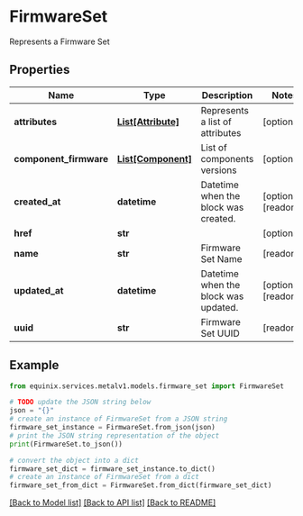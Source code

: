 # FirmwareSet

Represents a Firmware Set

## Properties

Name | Type | Description | Notes
------------ | ------------- | ------------- | -------------
**attributes** | [**List[Attribute]**](Attribute.md) | Represents a list of attributes | [optional] 
**component_firmware** | [**List[Component]**](Component.md) | List of components versions | [optional] 
**created_at** | **datetime** | Datetime when the block was created. | [optional] [readonly] 
**href** | **str** |  | [optional] 
**name** | **str** | Firmware Set Name | [readonly] 
**updated_at** | **datetime** | Datetime when the block was updated. | [optional] [readonly] 
**uuid** | **str** | Firmware Set UUID | [readonly] 

## Example

```python
from equinix.services.metalv1.models.firmware_set import FirmwareSet

# TODO update the JSON string below
json = "{}"
# create an instance of FirmwareSet from a JSON string
firmware_set_instance = FirmwareSet.from_json(json)
# print the JSON string representation of the object
print(FirmwareSet.to_json())

# convert the object into a dict
firmware_set_dict = firmware_set_instance.to_dict()
# create an instance of FirmwareSet from a dict
firmware_set_from_dict = FirmwareSet.from_dict(firmware_set_dict)
```
[[Back to Model list]](../README.md#documentation-for-models) [[Back to API list]](../README.md#documentation-for-api-endpoints) [[Back to README]](../README.md)


